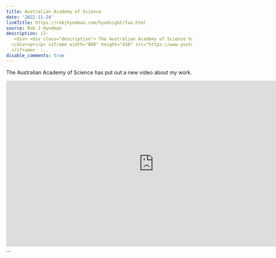 ```yaml
---
title: Australian Academy of Science
date: '2022-11-24'
linkTitle: https://robjhyndman.com/hyndsight/faa.html
source: Rob J Hyndman
description: |2-
   <div> <div class="description"> The Australian Academy of Science has put out a new video about my work. </div>
  </div><p></p> <iframe width="800" height="450" src="https://www.youtube.com/embed/uF36wh5Czc0" title="YouTube video player" frameborder="0" allow="accelerometer; autoplay; clipboard-write; encrypted-media; gyroscope; picture-in-picture" allowfullscreen="">
  </iframe>  ...
disable_comments: true
---
```

 <div> <div class="description"> The Australian Academy of Science has put out a new video about my work. </div>
</div><p></p> <iframe width="800" height="450" src="https://www.youtube.com/embed/uF36wh5Czc0" title="YouTube video player" frameborder="0" allow="accelerometer; autoplay; clipboard-write; encrypted-media; gyroscope; picture-in-picture" allowfullscreen="">
</iframe>  ...